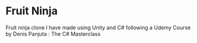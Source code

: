 # Fruit Ninja

Fruit ninja clone I have made using Unity and C# following a Udemy Course by Denis Panjuta : The C# Masterclass